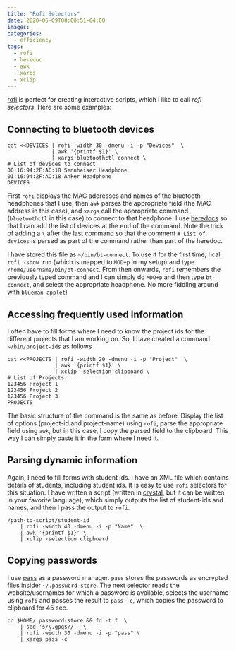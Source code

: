 ```yaml
---
title: "Rofi Selectors"
date: 2020-05-09T00:00:51-04:00
images: 
categories: 
  - efficiency
tags: 
  - rofi
  - heredoc
  - awk
  - xargs
  - xclip
---
```


[rofi][rofi] is perfect for creating interactive scripts, which I like to call _rofi selectors_.  Here are some examples:

<!--more-->

[rofi]: https://github.com/davatorium/rofi
[dmenu-extended]: https://github.com/MarkHedleyJones/dmenu-extended

## Connecting to bluetooth devices

```
cat <<DEVICES | rofi -width 30 -dmenu -i -p "Devices"  \
              | awk '{printf $1}' \
              | xargs bluetoothctl connect \
# List of devices to connect
00:16:94:2F:AC:18 Sennheiser Headphone
01:16:94:2F:AC:18 Anker Headphone
DEVICES
```

First `rofi` displays the MAC addresses and names of the bluetooth headphones
that I use, then `awk` parses the appropriate field (the MAC address in this
case), and `xargs` call the appropriate command (`bluetoothctl` in this case)
to connect to that headphone. I use [heredocs][heredocs]  so that I can add
the list of devices at the end of the command. Note the trick of adding a `\`
after the last command so that the comment `# List of devices` is parsed as
part of the command rather than part of the heredoc. 

[heredocs]: https://linuxhint.com/bash-heredoc-tutorial/

I have stored this file as `~/bin/bt-connect`. To use it for the first time, I
call `rofi -show run` (which is mapped to `MOD+p` in my setup) and type
`/home/username/bin/bt-connect`. From then onwards, `rofi` remembers the
previously typed command and I can simply do `MDO+p` and then type
`bt-connect`, and select the appropriate headphone. No more fiddling around
with `blueman-applet`!

## Accessing frequently used information

I often have to fill forms where I need to know the project ids for the
different projects that I am working on. So, I have created a command
`~/bin/project-ids` as follows

```
cat <<PROJECTS | rofi -width 20 -dmenu -i -p "Project"  \
               | awk '{printf $1}' \
               | xclip -selection clipboard \
# List of Projects
123456 Project 1
123456 Project 2
123456 Project 3
PROJECTS
```

The basic structure of the command is the same as before. Display the list of
options (project-id and project-name) using `rofi`, parse the appropriate
field using `awk`, but in this case, I copy the parsed field to the clipboard.
This way I can simply paste it in the form where I need it.

## Parsing dynamic information

Again, I need to fill forms with student ids. I have an XML file which
contains details of students, including student ids. It is easy to use `rofi`
selectors for this situation. I have written a script (written in
[crystal][crystal], but it can be written in your favorite language), which
simply outputs the list of student-ids and names, and then I pass the output
to `rofi`.

```
/path-to-script/student-id
    | rofi -width 40 -dmenu -i -p "Name"  \
    | awk '{printf $1}' \
    | xclip -selection clipboard
```

[crystal]: https://crystal-lang.org/

## Copying passwords

I use [pass][pass] as a password manager. `pass` stores the passwords as
encrypted files insider `~/.password-store`. The next selector reads the
website/usernames for which a password is available, selects the username
using `rofi` and passes the result to `pass -c`, which copies the password to
clipboard for 45 sec.

[pass]: https://www.passwordstore.org/

```
cd $HOME/.password-store && fd -t f  \
    | sed 's/\.gpg$//'  \
    | rofi -width 30 -dmenu -i -p "pass" \
    | xargs pass -c 
```
